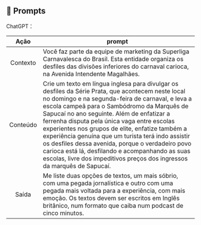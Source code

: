 ## 🧠 Prompts


ChatGPT：

|   Ação    | prompt                                                                                                                                                                                                                                                                         |
| :------:  | ------------------------------------------------------------------------------------------------------------------------------------------------------------------------------------------------------------------------------------------------------------------------------ |
|  Contexto | Você faz parte da equipe de marketing da Superliga Carnavalesca do Brasil. Esta entidade organiza os desfiles das divisões inferiores do carnaval carioca, na Avenida Intendente Magalhães.                                                         |
|  Conteúdo |  Crie um texto em língua inglesa para divulgar os desfiles da Série Prata, que acontecem neste local no domingo e na segunda-feira de carnaval, e leva a escola campeã para o Sambódromo da Marquês de Sapucaí no ano seguinte. Além de enfatizar a ferrenha disputa pela única vaga entre escolas experientes nos grupos de elite, enfatize também a experiência genuína que um turista terá indo assistir os desfiles dessa avenida, porque o verdadeiro povo carioca está lá, desfilando e acompanhando as suas escolas, livre dos impeditivos preços dos ingressos da marquês de Sapucaí.   |
|     Saída | Me liste duas opções de textos, um mais sóbrio, com uma pegada jornalística e outro com uma pegada mais voltada para a experiência, com mais emoção. Os textos devem ser escritos em Inglês britânico, num formato que caiba num podcast de cinco minutos. |

